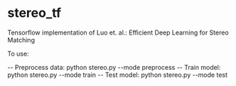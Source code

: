 # stereo_tf
Tensorflow implementation of Luo et. al.: Efficient Deep Learning for Stereo Matching

To use:

-- Preprocess data: python stereo.py --mode preprocess
-- Train model: python stereo.py --mode train
-- Test model: python stereo.py --mode test
